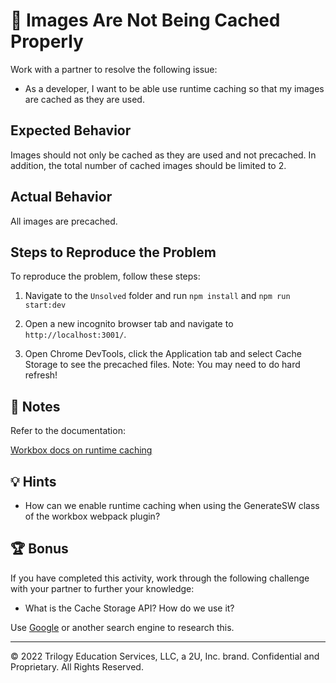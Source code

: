 # 🐛 Images Are Not Being Cached Properly

Work with a partner to resolve the following issue:

* As a developer, I want to be able use runtime caching so that my images are cached as they are used. 

## Expected Behavior

Images should not only be cached as they are used and not precached. In addition, the total number of cached images should be limited to 2. 

## Actual Behavior

All images are precached. 

## Steps to Reproduce the Problem

To reproduce the problem, follow these steps:

1. Navigate to the `Unsolved` folder and run `npm install` and `npm run start:dev`

2. Open a new incognito browser tab and navigate to `http://localhost:3001/`.

3. Open Chrome DevTools, click the Application tab and select Cache Storage to see the precached files. Note: You may need to do hard refresh!

## 📝 Notes

Refer to the documentation: 

[Workbox docs on runtime caching](https://developers.google.com/web/tools/workbox/guides/generate-service-worker/webpack#adding_runtime_caching)


## 💡 Hints

* How can we enable runtime caching when using the GenerateSW class of the workbox webpack plugin?

## 🏆 Bonus

If you have completed this activity, work through the following challenge with your partner to further your knowledge:

* What is the Cache Storage API? How do we use it?

Use [Google](https://www.google.com) or another search engine to research this.

---
© 2022 Trilogy Education Services, LLC, a 2U, Inc. brand. Confidential and Proprietary. All Rights Reserved.
